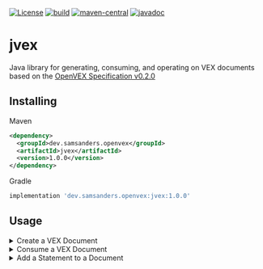 [![License](https://img.shields.io/badge/License-Apache_2.0-blue.svg)](https://opensource.org/licenses/Apache-2.0)
[![build](https://github.com/p-ssanders/jvex/actions/workflows/build.yml/badge.svg)](https://github.com/p-ssanders/jvex/actions/workflows/build.yml)
[![maven-central](https://img.shields.io/maven-central/v/dev.samsanders.openvex/jvex)](https://central.sonatype.com/artifact/dev.samsanders.openvex/jvex/overview)
[![javadoc](https://javadoc.io/badge2/dev.samsanders.openvex/jvex/javadoc.svg)](https://javadoc.io/doc/dev.samsanders.openvex/jvex)


#   jvex

Java library for generating, consuming, and operating on VEX documents based on the [OpenVEX Specification v0.2.0](https://openvex.dev/)

##  Installing

Maven
```xml
<dependency>
  <groupId>dev.samsanders.openvex</groupId>
  <artifactId>jvex</artifactId>
  <version>1.0.0</version>
</dependency>
```

Gradle
```groovy
implementation 'dev.samsanders.openvex:jvex:1.0.0'
```

##  Usage

<details>
<summary>Create a VEX Document</summary>

This example creates a `Document` using the public constructor.

```java
Document document = new Document("Spring Builds <spring-builds@users.noreply.github.com>");
document.setRole("Project Release Bot");

Product product = new Product(URI.create("pkg:oci/git@sha256:23a264e6e429852221a963e9f17338ba3f5796dc7086e46439a6f4482cf6e0cb"));
product.setIdentifiers(new Identifiers(new PackageURL("pkg:oci/git@sha256:23a264e6e429852221a963e9f17338ba3f5796dc7086e46439a6f4482cf6e0cb")));

Hashes hashes = new Hashes();
hashes.setSha256("e3b0c44298fc1c149afbf4c8996fb92427ae41e4649b934ca495991b7852b855");
product.setHashes(hashes);

Vulnerability vulnerability = new Vulnerability("CVE-2021-44228");
vulnerability.setId(URI.create("https://nvd.nist.gov/vuln/detail/CVE-2021-44228"));
vulnerability.setDescription("Remote code injection in Log4j");
vulnerability.setAliases(Collections.singletonList("GHSA-jfh8-c2jp-5v3q"));

Statement statement = new Statement(Collections.singletonList(product), vulnerability, Status.not_affected);
statement.setJustification(Justification.vulnerable_code_not_in_execute_path);
statement.setImpactStatement("Spring Boot users are only affected by this vulnerability if they have switched the " +
        "default logging system to Log4J2. The log4j-to-slf4j and log4j-api jars that we include in spring-boot-starter-logging " +
        "cannot be exploited on their own. Only applications using log4j-core and including user input in log messages are vulnerable.");
document.getStatements().add(statement);
```

The document can be serialized to JSON using the `toJson` convenience method that delegates to a pre-configured
jackson-databind `ObjectMapper`, or you can use your own `ObjectMapper`.
Additionally, any framework that uses jackson-databind, (e.g.: Spring Web MVC) can be used to serialize a `Document`.

The `Document` above will serialize to the following JSON:

```json
{
  "@context": "https://openvex.dev/ns/v0.2.0",
  "@id": "https://openvex.dev/docs/public/vex-7b79113df873170fddc9def6166d7e7c8ba4d8ad09fb164005c41cf82d8b6068",
  "author": "Spring Builds <spring-builds@users.noreply.github.com>",
  "role": "Project Release Bot",
  "timestamp": "2023-09-28T10:45:44.884207-06:00",
  "version": 1,
  "tooling": "jvex/1.0.0",
  "statements": [
    {
      "products": [
        {
          "@id": "pkg:oci/git@sha256:23a264e6e429852221a963e9f17338ba3f5796dc7086e46439a6f4482cf6e0cb",
          "identifiers": {
            "purl": "pkg:oci/git@sha256%3A23a264e6e429852221a963e9f17338ba3f5796dc7086e46439a6f4482cf6e0cb"
          },
          "hashes": {
            "sha-256": "e3b0c44298fc1c149afbf4c8996fb92427ae41e4649b934ca495991b7852b855"
          }
        }
      ],
      "vulnerability": {
        "name": "CVE-2021-44228",
        "description": "Remote code injection in Log4j",
        "aliases": [
          "GHSA-jfh8-c2jp-5v3q"
        ],
        "@id": "https://nvd.nist.gov/vuln/detail/CVE-2021-44228"
      },
      "status": "not_affected",
      "justification": "vulnerable_code_not_in_execute_path",
      "impact_statement": "Spring Boot users are only affected by this vulnerability if they have switched the default logging system to Log4J2. The log4j-to-slf4j and log4j-api jars that we include in spring-boot-starter-logging cannot be exploited on their own. Only applications using log4j-core and including user input in log messages are vulnerable."
    }
  ]
}
```

Note the defaults:

- `@context` defaults to `https://openvex.dev/ns/v0.2.0`
- `@id` is generated based on the "canonical hash" algorithm
- `timestamp` defaults to now
- `version` defaults to 1
- `tooling` defaults to "jvex/1.0.0"

</details>

<details>
<summary>Consume a VEX Document</summary>

Deserialize JSON using `jackson-databind` or a framework that uses it (e.g.: Spring Web MVC)
The deserialization approach accepts any valid OpenVEX 0.2.0 JSON.
It fails if the JSON is invalid according to the spec (i.e.: MUSTs, required fields, types, conditional logic, etc.)

```java
Document from(InputStream inputStream) throws IOException {
    ObjectReader reader = new ObjectMapper().registerModule(new JavaTimeModule()).reader();
    return reader.readValue(inputStream, Document.class);
}
```

```java
@PostMapping
public ResponseEntity<Void> create(@RequestBody Document document) {
    // ...
}
```

</details>

<details>

<summary>Add a Statement to a Document</summary>

TODO

</details>